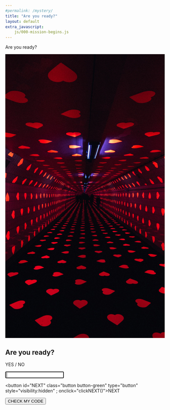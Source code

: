 ```yaml
---
#permalink: /mystery/
title: "Are you ready?"
layout: default
extra_javascript:
    js/000-mission-begins.js
---
```




Are you ready?

![unsplash-hearts](images/unsplash-hearts.jpg)

## Are you ready?

YES / NO

<form class="form1" onSubmit="checkCODE(); return false; ">
    <input class="form1" type="text" id="enterCODE" required autofocus>
</form>

<button id="NEXT" class="button button-green" type="button" style="visibility:hidden" ; onclick="clickNEXT()">NEXT</button>

<p id="checkCODE"></p>

<button class="button button-blue" type="button" value="checkMyCode" onclick="checkCODE()">CHECK MY CODE</button>


<!-- Global site tag (gtag.js) - Google Analytics -->
<script async src="https://www.googletagmanager.com/gtag/js?id=G-WSPWTG9RX7"></script>
<script>
    window.dataLayer = window.dataLayer || [];
    function gtag() {
        dataLayer.push(arguments);
    }
    gtag('js', new Date());
    gtag('config', 'G-WSPWTG9RX7');
</script>
